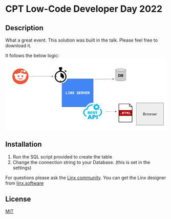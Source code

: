 # CPT Low-Code Developer Day 2022

## Description
What a great event. This solution was built in the talk. Please feel free to download it. 


It follows the below logic:
![Solution Diagram](msedge_MOilgCNnDI.png)
## Installation
1. Run the SQL script provided to create the table
2. Change the connection string to your Database. (this is set in the settings)

For questions please ask the [Linx community](https://linx/software/community). You can get the Linx designer from [linx.software](https://linx.software/)

## License

[MIT](https://github.com/linx-software/template-repo/blob/main/LICENSE.txt)
